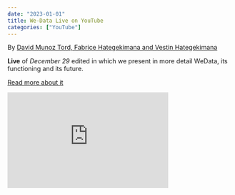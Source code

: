 ```yaml
---
date: "2023-01-01" 
title: We-Data Live on YouTube
categories: ["YouTube"]
---
```


By [David Munoz Tord, Fabrice Hategekimana and Vestin Hategekimana ](https://twitter.com/wedata_unige)


**Live** of _December 29_ edited in which we present in more detail WeData, its functioning and its future.

[Read more about it](https://www.youtube.com/watch?v=jfo1tuMHIMs&t=1269s)

<iframe width="360" height="215" src="https://www.youtube.com/embed/jfo1tuMHIMs" title="Merci pour les +50 abonnées et bonne année!" frameborder="0" allow="accelerometer; autoplay; clipboard-write; encrypted-media; gyroscope; picture-in-picture; web-share" allowfullscreen></iframe>
